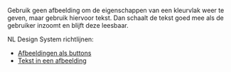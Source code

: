 <!-- @license CC0-1.0 -->

Gebruik geen afbeelding om de eigenschappen van een kleurvlak weer te geven, maar gebruik hiervoor tekst. Dan schaalt de tekst goed mee als de gebruiker inzoomt en blijft deze leesbaar.

NL Design System richtlijnen:

- [Afbeeldingen als buttons](/richtlijnen/formulieren/buttons/afbeelding-als-button)
- [Tekst in een afbeelding](https://nldesignsystem.nl/richtlijnen/content/afbeeldingen/tekst-in-afbeelding/)
